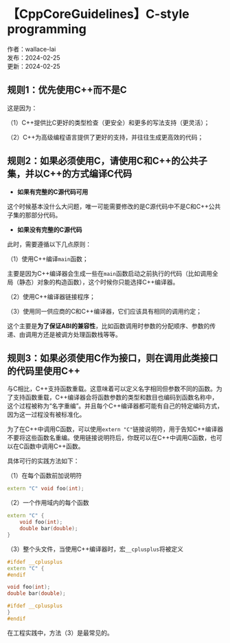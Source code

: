# 【CppCoreGuidelines】C-style programming

作者：wallace-lai <br/>
发布：2024-02-25 <br/>
更新：2024-02-25 <br/>

## 规则1：优先使用C++而不是C

这是因为：

（1）C++提供比C更好的类型检查（更安全）和更多的写法支持（更灵活）；

（2）C++为高级编程语言提供了更好的支持，并往往生成更高效的代码；

## 规则2：如果必须使用C，请使用C和C++的公共子集，并以C++的方式编译C代码

- **如果有完整的C源代码可用**

这个时候基本没什么大问题，唯一可能需要修改的是C源代码中不是C和C++公共子集的那部分代码。

- **如果没有完整的C源代码**

此时，需要遵循以下几点原则：

（1）使用C++编译`main`函数；

主要是因为C++编译器会生成一些在`main`函数启动之前执行的代码（比如调用全局（静态）对象的构造函数），这个时候你只能选择C++编译器。

（2）使用C++编译器链接程序；

（3）使用同一供应商的C和C++编译器，它们应该具有相同的调用约定；

这个主要是**为了保证ABI的兼容性**，比如函数调用时参数的分配顺序、参数的传递、由调用方还是被调方处理函数栈等等。

## 规则3：如果必须使用C作为接口，则在调用此类接口的代码里使用C++

与C相比，C++支持函数重载。这意味着可以定义名字相同但参数不同的函数。为了支持函数重载，C++编译器会将函数参数的类型和数目也编码到函数名称中，这个过程被称为“名字重编”。并且每个C++编译器都可能有自己的特定编码方式，因为这一过程没有被标准化。

为了在C++中调用C函数，可以使用`extern "C"`链接说明符，用于告知C++编译器不要将这些函数名重编。使用链接说明符后，你既可以在C++中调用C函数，也可以在C函数中调用C++函数。

具体可行的实践方法如下：

（1）在每个函数前加说明符

```cpp
extern "C" void foo(int);
```

（2）一个作用域内的每个函数

```cpp
extern "C" {
    void foo(int);
    double bar(double);
}
```

（3）整个头文件，当使用C++编译器时，宏`__cplusplus`将被定义

```cpp
#ifdef __cplusplus
extern "C" {
#endif

void foo(int);
double bar(double);

#ifdef __cplusplus
}
#endif
```

在工程实践中，方法（3）是最常见的。

